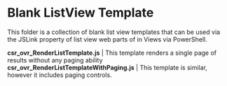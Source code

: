 Blank ListView Template
================

This folder is a collection of blank list view templates that can be used via the JSLink property of list view web parts of in Views via PowerShell.

__csr_ovr_RenderListTemplate.js__             | This template renders a single page of results without any paging ability
__csr_ovr_RenderListTemplateWithPaging.js__   | This template is similar, however it includes paging controls.
